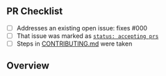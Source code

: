 <!-- 👋 Hi, thanks for sending a PR to calendar-api! 💖.
Please fill out all fields below and make sure each item is true and [x] checked.
Otherwise we may not be able to review your PR. -->

## PR Checklist

- [ ] Addresses an existing open issue: fixes #000
- [ ] That issue was marked as [`status: accepting prs`](https://github.com/tompretty/calendar-api/issues?q=is%3Aopen+is%3Aissue+label%3A%22status%3A+accepting+prs%22)
- [ ] Steps in [CONTRIBUTING.md](https://github.com/tompretty/calendar-api/blob/main/.github/CONTRIBUTING.md) were taken

## Overview

<!-- Description of what is changed and how the code change does that. -->
